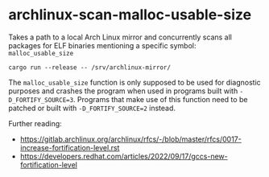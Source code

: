 # archlinux-scan-malloc-usable-size

Takes a path to a local Arch Linux mirror and concurrently scans all packages for ELF binaries mentioning a specific symbol: `malloc_usable_size`

```
cargo run --release -- /srv/archlinux-mirror/
```

The `malloc_usable_size` function is only supposed to be used for diagnostic purposes and crashes the program when used in programs built with `-D_FORTIFY_SOURCE=3`. Programs that make use of this function need to be patched or built with `-D_FORTIFY_SOURCE=2` instead.

Further reading:

- https://gitlab.archlinux.org/archlinux/rfcs/-/blob/master/rfcs/0017-increase-fortification-level.rst
- https://developers.redhat.com/articles/2022/09/17/gccs-new-fortification-level
